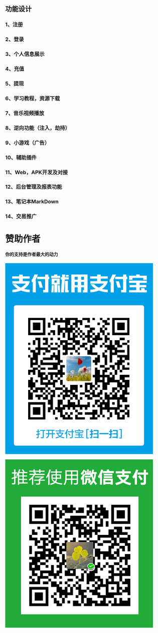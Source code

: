 ## 功能设计

### 1、注册

### 2、登录

### 3、个人信息展示

### 4、充值

### 5、提现

### 6、学习教程，资源下载

### 7、音乐视频播放

### 8、逆向功能（注入，劫持）

### 9、小游戏（广告）

### 10、辅助插件

### 11、Web，APK开发及对接

### 12、后台管理及报表功能

### 13、笔记本MarkDown

### 14、交易推广

# 赞助作者

#### 你的支持是作者最大的动力

![image](images/zfb.png)

![image](images/wx.png)


